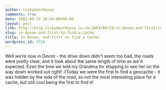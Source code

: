```yaml
---
author: rickymoorhouse
comments: true
date: 2003-09-19 16:44:00+00:00
layout: post
link: http://blog.rickymoorhouse.co.uk/2003/09/19/in-devon-and-first-to-find-a-cache/
slug: in-devon-and-first-to-find-a-cache
title: In Devon, and first to find a cache!
wordpress_id: 1710
---
```


Well we're now in Devon - the drive down didn't seem too bad, the roads were pretty clear, and it took about the same length of time as we'd expected. Even the time we told my Grandma for stopping to see her on the way down worked out right! :)Today we were the first to find a geocache - it was hidden by the side of the road, so not the most interesting place for a cache, but still cool being the first to find it!

